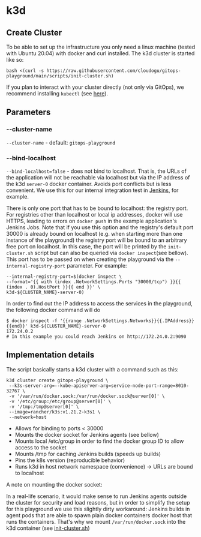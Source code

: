 # k3d

## Create Cluster

To be able to set up the infrastructure you only need a linux machine (tested with Ubuntu 20.04) with docker and curl
installed.
The k3d cluster is started like so:

```shell
bash <(curl -s https://raw.githubusercontent.com/cloudogu/gitops-playground/main/scripts/init-cluster.sh)
```

If you plan to interact with your cluster directly (not only via GitOps), we recommend
installing `kubectl` (see [here](https://v1-25.docs.kubernetes.io/docs/tasks/tools/#kubectl)). 

## Parameters

### --cluster-name
`--cluster-name` - default: `gitops-playground`

### --bind-localhost
`--bind-localhost=false` - does not bind to localhost.
That is, the URLs of the application will not be reachable via localhost but via the IP address of the k3d `server-0`
docker container. Avoids port conflicts but is less convenient. We use this for our internal integration test in 
[Jenkins](../Jenkinsfile), for example.

There is only one port that has to be bound to localhost: the registry port. 
For registries other than localhost or local ip addresses, docker will use HTTPS, leading to errors on `docker push` in the example application's Jenkins Jobs.
Note that if you use this option and the registry's default port 30000 is already bound on localhost (e.g. when 
starting more than one instance of the playground) the registry port will be bound to an arbitrary free port on 
localhost. In this case, the port will be printed by the `init-cluster.sh` script but can also be queried via 
`docker inspect`(see bellow).  
This port has to be passed on when creating the playground via the `--internal-registry-port` parameter. For example: 

```shell
--internal-registry-port=$(docker inspect \
--format='{{ with (index .NetworkSettings.Ports "30000/tcp") }}{{ (index . 0).HostPort }}{{ end }}' \
k3d-${CLUSTER_NAME}-server-0)
```

In order to find out the IP address to access the services in the playground, the following docker command will do

```shell
$ docker inspect -f '{{range .NetworkSettings.Networks}}{{.IPAddress}}{{end}}' k3d-${CLUSTER_NAME}-server-0
172.24.0.2
# In this example you could reach Jenkins on http://172.24.0.2:9090
```

## Implementation details

The script basically starts a k3d cluster with a command such as this:

```shell
k3d cluster create gitops-playground \
 --k3s-server-arg=--kube-apiserver-arg=service-node-port-range=8010-32767 \
 -v '/var/run/docker.sock:/var/run/docker.sock@server[0]' \
 -v '/etc/group:/etc/group@server[0]' \
 -v '/tmp:/tmp@server[0]' \
 --image=rancher/k3s:v1.21.2-k3s1 \
 --network=host
```

* Allows for binding to ports < 30000
* Mounts the docker socket for Jenkins agents (see bellow)
* Mounts local /etc/group in order to find the docker group ID to allow access to the socket
* Mounts /tmp for caching Jenkins builds (speeds up builds)
* Pins the k8s version (reproducible behavior)
* Runs k3d in host network namespace (convenience) -> URLs are bound to localhost

A note on mounting the docker socket:

In a real-life scenario, it would make sense to run Jenkins agents outside the cluster for security and load reasons,
but in order to simplify the setup for this playground we use this slightly dirty workaround:
Jenkins builds in agent pods that are able to spawn plain docker containers docker host that runs the containers.
That's why we mount `/var/run/docker.sock` into the k3d container (see [init-cluster.sh](../scripts/init-cluster.sh))
